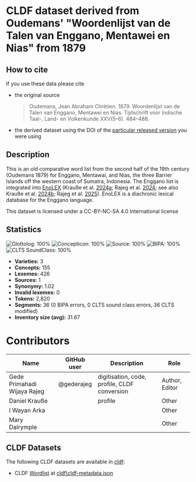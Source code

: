 # CLDF dataset derived from Oudemans' "Woordenlijst van de Talen van Enggano, Mentawei en Nias" from 1879

## How to cite

If you use these data please cite
- the original source
  > Oudemans, Jean Abraham Chrétien. 1879. Woordenlijst van de Talen van Enggano, Mentawei en Nias. Tijdschrift voor Indische Taal-, Land- en Volkenkunde XXV(5–6). 484–488.
- the derived dataset using the DOI of the [particular released version](../../releases/) you were using

## Description


This is an old comparative word list from the second half of the 19th century (Oudemans 1879) for Enggano, Mentawai, and Nias, the three Barrier Islands off the western coast of Sumatra, Indonesia. The Enggano list is integrated into [EnoLEX](https://enggano.shinyapps.io/enolex/) (Krauße et al. [2024a](https://doi.org/10.25446/oxford.28282169); Rajeg et al. [2024](https://doi.org/10.25446/oxford.27013864.v1); see also Krauße et al. [2024b](https://doi.org/10.25446/oxford.28295648.v1); Rajeg et al. [2025](https://doi.org/10.25446/oxford.28282946.v1)). EnoLEX is a diachronic lexical database for the Enggano language.

This dataset is licensed under a CC-BY-NC-SA 4.0 International license

## Statistics


![Glottolog: 100%](https://img.shields.io/badge/Glottolog-100%25-brightgreen.svg "Glottolog: 100%")
![Concepticon: 100%](https://img.shields.io/badge/Concepticon-100%25-brightgreen.svg "Concepticon: 100%")
![Source: 100%](https://img.shields.io/badge/Source-100%25-brightgreen.svg "Source: 100%")
![BIPA: 100%](https://img.shields.io/badge/BIPA-100%25-brightgreen.svg "BIPA: 100%")
![CLTS SoundClass: 100%](https://img.shields.io/badge/CLTS%20SoundClass-100%25-brightgreen.svg "CLTS SoundClass: 100%")

- **Varieties:** 3
- **Concepts:** 155
- **Lexemes:** 426
- **Sources:** 1
- **Synonymy:** 1.02
- **Invalid lexemes:** 0
- **Tokens:** 2,820
- **Segments:** 36 (0 BIPA errors, 0 CLTS sound class errors, 36 CLTS modified)
- **Inventory size (avg):** 31.67

# Contributors

Name               | GitHub user | Description                                  | Role           
---                |-------------|----------------------------------------------|----------------
Gede Primahadi Wijaya Rajeg | @gederajeg  | digitisation, code, profile, CLDF conversion | Author, Editor 
Daniel Krauße | | profile | Other          |
I Wayan Arka | | | Other          |
Mary Dalrymple | | | Other          |



## CLDF Datasets

The following CLDF datasets are available in [cldf](cldf):

- CLDF [Wordlist](https://github.com/cldf/cldf/tree/master/modules/Wordlist) at [cldf\cldf-metadata.json](cldf\cldf-metadata.json)